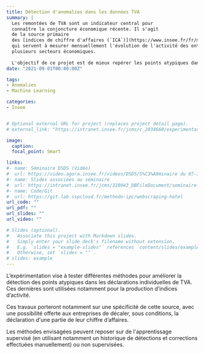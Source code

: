 ```yaml
---
title: Détection d'anomalies dans les données TVA 
summary: |
  Les remontées de TVA sont un indicateur central pour
  connaître la conjoncture économique récente. Il s'agit
  de la source primaire
  des [indices de chiffre d'affaires (`ICA`)](https://www.insee.fr/fr/metadonnees/definition/c2043)
  qui servent à mesurer mensuellement l'évolution de l'activité des entreprises dans
  plusieurs secteurs économiques. 
  
  L'objectif de ce projet est de mieux repérer les points atypiques dans les déclarations individuelles de TVA.
date: "2021-09-01T00:00:00Z"

tags:
- Anomalies
- Machine Learning

categories:
- Insee


# Optional external URL for project (replaces project detail page).
# external_link: "https://intranet.insee.fr/jcms/c_2034660/experimentations"

image:
  caption: 
  focal_point: Smart

links:
#- name: Séminaire DSDS (Vidéo)
#  url: https://video.agora.insee.fr/videos/DSDS/S%C3%A9minaire du 07-10-21.mp4
#- name: Slides associées au séminaire
#  url: https://intranet.insee.fr/jcms/328043_DBFileDocument/seminaire-dsds-20211006-diaporama-intervenants
#- name: Code/Git
#  url: https://git.lab.sspcloud.fr/methodo-ipc/webscraping-hotel
url_code: ""
url_pdf: ""
url_slides: ""
url_video: ""

# Slides (optional).
#   Associate this project with Markdown slides.
#   Simply enter your slide deck's filename without extension.
#   E.g. `slides = "example-slides"` references `content/slides/example-slides.md`.
#   Otherwise, set `slides = ""`.
# slides: example
---
```


L’expérimentation vise à tester différentes méthodes pour améliorer la détection des points atypiques dans les déclarations individuelles de TVA. 
Ces dernières sont utilisées notamment pour la production d’indices d’activité.

Ces travaux porteront notamment sur une spécificité de cette source, avec une possibilité offerte aux entreprises de décaler, sous conditions, la déclaration d'une partie de leur chiffre d’affaires.

Les méthodes envisagées peuvent reposer sur de l'apprentissage supervisé (en utilisant notamment un historique de détections et corrections effectuées manuellement) ou non supervisées.